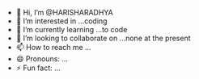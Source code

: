 - 👋 Hi, I’m @HARISHARADHYA
- 👀 I’m interested in ...coding
- 🌱 I’m currently learning ...to code
- 💞️ I’m looking to collaborate on ...none at the present
- 📫 How to reach me ...
- 😄 Pronouns: ...
- ⚡ Fun fact: ...

<!---
HARISHARADHYA/HARISHARADHYA is a ✨ special ✨ repository because its `README.md` (this file) appears on your GitHub profile.
You can click the Preview link to take a look at your changes.
--->
